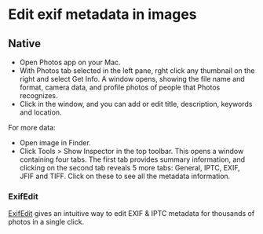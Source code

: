 # Edit exif metadata in images

## Native

* Open Photos app on your Mac. 
* With Photos tab selected in the left pane, rght click any thumbnail on the right and select Get Info. A window opens, showing the file name and format, camera data, and profile photos of people that Photos recognizes.
* Click in the window, and you can add or edit title, description, keywords and location. 

For more data:

* Open image in Finder.
* Click Tools > Show Inspector in the top toolbar. This opens a window containing four tabs. The first tab provides 
summary information, and clicking on the second tab reveals 5 more tabs: General, IPTC, EXIF, JFIF and TIFF. 
Click on these to see all the metadata information.

### ExifEdit

[ExifEdit](https://www.exifedit.com/for-mac/) gives an intuitive way to edit EXIF & IPTC metadata for thousands of 
photos in a single click.

